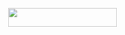 <p align="center"><a href="https://dashboard.heroku.com/new?template=https://github.com/DittomafiaOP/XBOTS"> <img src="https://img.shields.io/badge/Deploy%20On%20Heroku-pink?style=for-the-badge&logo=heroku" width="220" height="38.45"/></a></p> 
